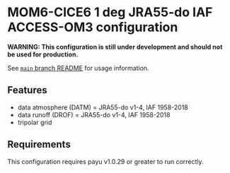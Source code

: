 # MOM6-CICE6 1 deg JRA55-do IAF ACCESS-OM3 configuration

**WARNING: This configuration is still under development and should not be used for production.**

See [`main` branch
README](https://github.com/COSIMA/MOM6-CICE6/blob/main/README.md) for usage
information.

## Features

- data atmosphere (DATM) = JRA55-do v1-4, IAF 1958-2018
- data runoff (DROF) = JRA55-do v1-4, IAF 1958-2018
- tripolar grid

## Requirements

This configuration requires payu v1.0.29 or greater to run correctly.
